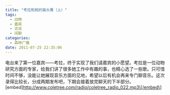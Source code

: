 ```yaml
---
title: "考拉和她的猫头鹰（上）"
tags:
  - 动物
  - 嘉宾
  - 访谈
  - 闲聊
categories:
  - 森林广播
date: 2011-07-25 22:35:06
---
```


电台来了第一位嘉宾——考拉，终于实现了我们请嘉宾的小愿望。考拉是一位动物研究方面的专家，给我们讲了很多她工作中有趣的事，也精心选了一些歌。只可惜时间不够，没能让她展现音乐方面的见地，希望以后有机会再来专门聊音乐。这次录得比较长，分成两期发布吧，下期会接着放完聊天的下半部分。   \[embed\]http://www.coletree.com/radio/coletree_radio_022.mp3\[/embed\]